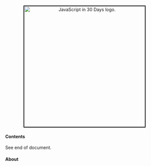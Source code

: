 <!--~~~~~~~~~~~~~~~~~~~~~~~~~~~~~~~~~~~~~~~~~~~~~~~~~~~~~~~~~~~~~~~~~~~~~~~~~~~~~~~~~~~~~~~~~~~~-->
<!--~~~~~~~~~~~~~~~~~~~~~~~~~~ 01. javascript in 30 days logo (01) ~~~~~~~~~~~~~~~~~~~~~~~~~~~-->
<!--~~~~~~~~~~~~~~~~~~~~~~~~~~~~~~~~~~~~~~~~~~~~~~~~~~~~~~~~~~~~~~~~~~~~~~~~~~~~~~~~~~~~~~~~~~~~-->
<!--~~~~~~~~~~~~~~~~~~~~~~~~~~~~~ readme.md of js-in-30-days.org ~~~~~~~~~~~~~~~~~~~~~~~~~~~~~~-->
<!--~~~~~~~~~~~~~~~~~~~~~~~~~~~~~~~~~~~~~~~~~~~~~~~~~~~~~~~~~~~~~~~~~~~~~~~~~~~~~~~~~~~~~~~~~~~~-->
<p align="center">
  <img src="./images/image001.jpeg"
  title="JavaScript in 30 Days logo"
  alt="JavaScript in 30 Days logo."
  style="border: 2px solid #000000; width:4in;" />

<h4>Contents</h4>
<p>See end of document.</p>

<h4>About</h4>
